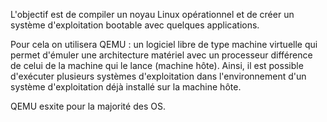 L'objectif est de compiler un noyau Linux opérationnel et de créer un système d'exploitation bootable avec quelques applications.

Pour cela on utilisera QEMU :  un logiciel libre de type  machine virtuelle qui permet d'émuler une architecture matériel avec un processeur différence de celui de la machine qui le lance (machine hôte). Ainsi, il est possible d'exécuter plusieurs systèmes d'exploitation dans l'environnement d'un système d'exploitation déjà installé sur la machine hôte. 

QEMU esxite pour la majorité des OS.

